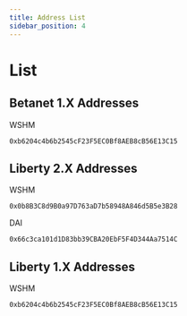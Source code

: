 ```yaml
---
title: Address List
sidebar_position: 4
---
```


# List

## Betanet 1.X Addresses

WSHM

    0xb6204c4b6b2545cF23F5EC0Bf8AEB8cB56E13C15

## Liberty 2.X Addresses

WSHM

    0x0b8B3C8d9B0a97D763aD7b58948A846d5B5e3B28

DAI

    0x66c3ca101d1D83bb39CBA20EbF5F4D344Aa7514C

## Liberty 1.X Addresses

WSHM

    0xb6204c4b6b2545cF23F5EC0Bf8AEB8cB56E13C15
